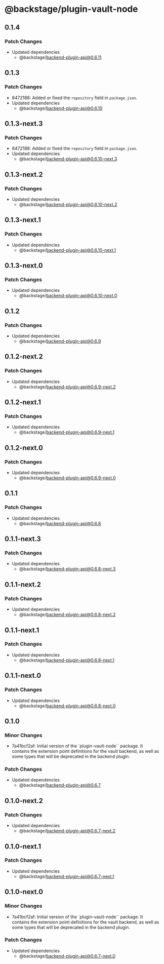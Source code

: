# @backstage/plugin-vault-node

## 0.1.4

### Patch Changes

- Updated dependencies
  - @backstage/backend-plugin-api@0.6.11

## 0.1.3

### Patch Changes

- 8472188: Added or fixed the `repository` field in `package.json`.
- Updated dependencies
  - @backstage/backend-plugin-api@0.6.10

## 0.1.3-next.3

### Patch Changes

- 8472188: Added or fixed the `repository` field in `package.json`.
- Updated dependencies
  - @backstage/backend-plugin-api@0.6.10-next.3

## 0.1.3-next.2

### Patch Changes

- Updated dependencies
  - @backstage/backend-plugin-api@0.6.10-next.2

## 0.1.3-next.1

### Patch Changes

- Updated dependencies
  - @backstage/backend-plugin-api@0.6.10-next.1

## 0.1.3-next.0

### Patch Changes

- Updated dependencies
  - @backstage/backend-plugin-api@0.6.10-next.0

## 0.1.2

### Patch Changes

- Updated dependencies
  - @backstage/backend-plugin-api@0.6.9

## 0.1.2-next.2

### Patch Changes

- Updated dependencies
  - @backstage/backend-plugin-api@0.6.9-next.2

## 0.1.2-next.1

### Patch Changes

- Updated dependencies
  - @backstage/backend-plugin-api@0.6.9-next.1

## 0.1.2-next.0

### Patch Changes

- Updated dependencies
  - @backstage/backend-plugin-api@0.6.9-next.0

## 0.1.1

### Patch Changes

- Updated dependencies
  - @backstage/backend-plugin-api@0.6.8

## 0.1.1-next.3

### Patch Changes

- Updated dependencies
  - @backstage/backend-plugin-api@0.6.8-next.3

## 0.1.1-next.2

### Patch Changes

- Updated dependencies
  - @backstage/backend-plugin-api@0.6.8-next.2

## 0.1.1-next.1

### Patch Changes

- Updated dependencies
  - @backstage/backend-plugin-api@0.6.8-next.1

## 0.1.1-next.0

### Patch Changes

- Updated dependencies
  - @backstage/backend-plugin-api@0.6.8-next.0

## 0.1.0

### Minor Changes

- 7a41bcf2af: Initial version of the `plugin-vault-node`` package. It contains the extension point definitions
  for the vault backend, as well as some types that will be deprecated in the backend plugin.

### Patch Changes

- Updated dependencies
  - @backstage/backend-plugin-api@0.6.7

## 0.1.0-next.2

### Patch Changes

- Updated dependencies
  - @backstage/backend-plugin-api@0.6.7-next.2

## 0.1.0-next.1

### Patch Changes

- Updated dependencies
  - @backstage/backend-plugin-api@0.6.7-next.1

## 0.1.0-next.0

### Minor Changes

- 7a41bcf2af: Initial version of the `plugin-vault-node`` package. It contains the extension point definitions
  for the vault backend, as well as some types that will be deprecated in the backend plugin.

### Patch Changes

- Updated dependencies
  - @backstage/backend-plugin-api@0.6.7-next.0
